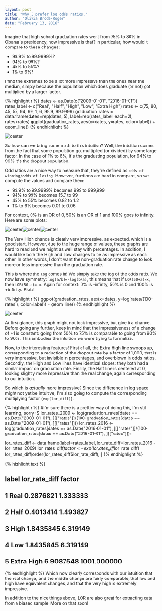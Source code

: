 ```yaml
---
layout: post
title: "Why I prefer log odds ratios."
author: "Olivia Brode-Roger"
date: "February 13, 2016"
---
```




Imagine that high school graduation rates went from 75% to 80% in Obama's presidency, how impressive is that?
In particular, how would it compare to these changes:

- 99.9% to 99.9999%?
- 94% to 99%?
- 45% to 55%?
- 1% to 6%?

I find the extremes to be a lot more impressive than the ones near the median, simply because the population which does graduate (or not) got multiplied by a larger factor.


{% highlight r %}
dates <- as.Date(c("2009-01-01", "2016-01-01"))
rates_label <- c("Real", "Half", "High", "Low", "Extra High")
rates <- c(75, 80, 45, 55, 94, 99, 1, 6, 99.9, 99.9999)
graduation_rates = data.frame(dates=rep(dates, 5),
                              label=rep(rates_label, each=2),
                              rates=rates)
ggplot(graduation_rates, aes(x=dates, y=rates, color=label)) + geom_line()
{% endhighlight %}

![center](/../figs/2016-02-13-why-I-prefer-log-odds-ratio/unnamed-chunk-1-1.png)

So how can we bring some math to this intuition?
Well, the intuition comes from the fact that some population got multiplied (or divided) by some large factor.
In the case of 1% to 6%, it's the graduating population, for 94% to 99% it's the dropout population.

Odd ratios are a nice way to measure that, they're defined as `odds of winning/odds of losing`.
However, fractions are hard to compare, so we compute the values and compare them:

- 99.9% to 99.9999% becomes 999 to 999,999
- 94% to 99% becomes 15.7 to 99
- 45% to 55% becomes 0.82 to 1.2
- 1% to 6% becomes 0.01 to 0.06

For context, 0% is an OR of 0, 50% is an OR of 1 and 100% goes to infinity.
Here are some plots:

![center](/../figs/2016-02-13-why-I-prefer-log-odds-ratio/unnamed-chunk-2-1.png)![center](/../figs/2016-02-13-why-I-prefer-log-odds-ratio/unnamed-chunk-2-2.png)![center](/../figs/2016-02-13-why-I-prefer-log-odds-ratio/unnamed-chunk-2-3.png)

The Very High change is clearly very impressive, as expected, which is a good start. 
However, due to the huge range of values, these graphs are hard to read and we might as well stay with percentages.
In addition, I would like both the High and Low changes to be as impressive as each other.
In other words, I don't want the non-graduation rate change to look more or less impressive than the graduation rate.

This is where the `log` comes in!
We simply take the log of the odds ratio.
We now have symmetry: `log(a/b)=-log(b/a)`, this means that if `LOR(50+a)=x`, then `LOR(50-a)=-x`.
Again for context: 0% is -infinty, 50% is 0 and 100% is +infinity.
Plots!


{% highlight r %}
ggplot(graduation_rates, aes(x=dates, y=log(rates/(100-rates)), color=label)) +
  geom_line()
{% endhighlight %}

![center](/../figs/2016-02-13-why-I-prefer-log-odds-ratio/unnamed-chunk-3-1.png)

At first glance, this graph might not look impressive, but give it a chance.
Before going any further, keep in mind that the impressiveness of a change of +1 is constant: going from 50% to 75% is comparable to going from 90% to 96%.
This embodies the intuition we were trying to formalize.

Now, to the interesting features!
First of all, the Extra High line swoops up, corresponding to a reduction of the dropout rate by a factor of 1,000, that is *very* impressive, but invisible in percentages, and overblown in odds ratios.
Secondly, the High and Low lines have identical slopes: they both had a similar impact on graduation rate.
Finally, the Half line is centered at 0, looking slightly more impressive than the real change, again corresponding to our intuition.

So which is *actually* more impressive?
Since the difference in log space might not yet be intuitive, I'm also going to compute the corresponding multiplying factor (`exp(lor_diff)`).

{% highlight r %}
#I'm sure there is a prettier way of doing this, I'm still learning, sorry :S
lor_rates_2009 <-
  log(graduation_rates[dates == as.Date("2009-01-01"), ][["rates"]]/(100-graduation_rates[dates == as.Date("2009-01-01"), ][["rates"]]))
lor_rates_2016 <-
  log(graduation_rates[dates == as.Date("2016-01-01"), ][["rates"]]/(100-graduation_rates[dates == as.Date("2016-01-01"), ][["rates"]]))

lor_rates_diff <- data.frame(label=rates_label, lor_rate_diff=lor_rates_2016 - lor_rates_2009)
lor_rates_diff$factor <- exp(lor_rates_diff$lor_rate_diff)
lor_rates_diff[order(lor_rates_diff$lor_rate_diff), ]
{% endhighlight %}



{% highlight text %}
##        label lor_rate_diff      factor
## 1       Real     0.2876821    1.333333
## 2       Half     0.4013414    1.493827
## 3       High     1.8435845    6.319149
## 4        Low     1.8435845    6.319149
## 5 Extra High     6.9087548 1001.000000
{% endhighlight %}
Which now clearly corresponds with our intuition that the real change, and the middle change are fairly comparable, that low and high have equivalent changes, and that the very high is extremely impressive.

In addition to the nice things above, LOR are also great for extracting data from a biased sample.
More on that soon!
